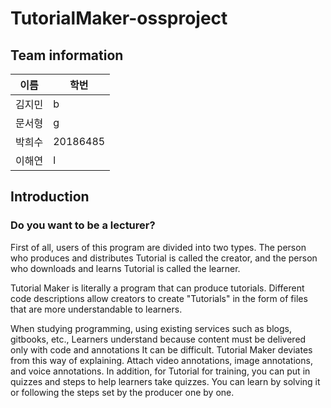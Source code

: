# TutorialMaker-ossproject
## Team information
|이름|학번|
|---|---|
| 김지민 | b |
| 문서형 | g |
| 박희수 | 20186485 |
| 이해연 | l |

## Introduction
### Do you want to be a lecturer?
First of all, users of this program are divided into two types. The person who produces and distributes Tutorial is called the creator, and the person who downloads and learns Tutorial is called the learner.

Tutorial Maker is literally a program that can produce tutorials.
Different code descriptions allow creators to create "Tutorials" in the form of files that are more understandable to learners.

When studying programming, using existing services such as blogs, gitbooks, etc.,
Learners understand because content must be delivered only with code and annotations
It can be difficult. Tutorial Maker deviates from this way of explaining.
Attach video annotations, image annotations, and voice annotations.
In addition, for Tutorial for training, you can put in quizzes and steps to help learners take quizzes.
You can learn by solving it or following the steps set by the producer one by one.


